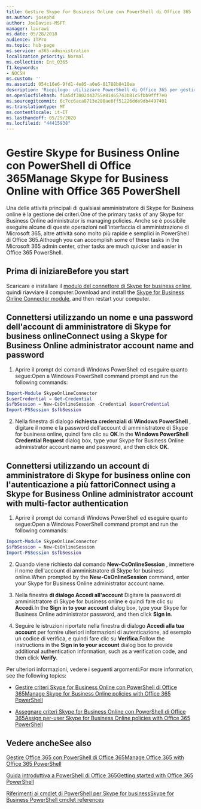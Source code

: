 ```yaml
---
title: Gestire Skype for Business Online con PowerShell di Office 365
ms.author: josephd
author: JoeDavies-MSFT
manager: laurawi
ms.date: 05/28/2018
audience: ITPro
ms.topic: hub-page
ms.service: o365-administration
localization_priority: Normal
ms.collection: Ent_O365
f1.keywords:
- NOCSH
ms.custom: ''
ms.assetid: 054c16e6-9fd1-4e85-a0e6-81788b8410ea
description: 'Riepilogo: utilizzare PowerShell di Office 365 per gestire i criteri, i criteri per utente e le impostazioni relative alle riunioni di Skype for Business online.'
ms.openlocfilehash: f1a5df3802d43755e81465743b81c5fbb9fff7e0
ms.sourcegitcommit: 6c7cc6aca8713e280ae6ff51226dde9db4497401
ms.translationtype: MT
ms.contentlocale: it-IT
ms.lasthandoff: 05/29/2020
ms.locfileid: "44415938"
---
```

# <a name="manage-skype-for-business-online-with-office-365-powershell"></a><span data-ttu-id="d5bd6-103">Gestire Skype for Business Online con PowerShell di Office 365</span><span class="sxs-lookup"><span data-stu-id="d5bd6-103">Manage Skype for Business Online with Office 365 PowerShell</span></span>

<span data-ttu-id="d5bd6-104">Una delle attività principali di qualsiasi amministratore di Skype for Business online è la gestione dei criteri.</span><span class="sxs-lookup"><span data-stu-id="d5bd6-104">One of the primary tasks of any Skype for Business Online administrator is managing policies.</span></span> <span data-ttu-id="d5bd6-105">Anche se è possibile eseguire alcune di queste operazioni nell'interfaccia di amministrazione di Microsoft 365, altre attività sono molto più rapide e semplici in PowerShell di Office 365.</span><span class="sxs-lookup"><span data-stu-id="d5bd6-105">Although you can accomplish some of these tasks in the Microsoft 365 admin center, other tasks are much quicker and easier in Office 365 PowerShell.</span></span> 

## <a name="before-you-start"></a><span data-ttu-id="d5bd6-106">Prima di iniziare</span><span class="sxs-lookup"><span data-stu-id="d5bd6-106">Before you start</span></span>

<span data-ttu-id="d5bd6-107">Scaricare e installare il [modulo del connettore di Skype for business online](https://www.microsoft.com/download/details.aspx?id=39366), quindi riavviare il computer.</span><span class="sxs-lookup"><span data-stu-id="d5bd6-107">Download and install the [Skype for Business Online Connector module](https://www.microsoft.com/download/details.aspx?id=39366), and then restart your computer.</span></span>


## <a name="connect-using-a-skype-for-business-online-administrator-account-name-and-password"></a><span data-ttu-id="d5bd6-108">Connettersi utilizzando un nome e una password dell'account di amministratore di Skype for business online</span><span class="sxs-lookup"><span data-stu-id="d5bd6-108">Connect using a Skype for Business Online administrator account name and password</span></span>

1. <span data-ttu-id="d5bd6-109">Aprire il prompt dei comandi Windows PowerShell ed eseguire quanto segue:</span><span class="sxs-lookup"><span data-stu-id="d5bd6-109">Open a Windows PowerShell command prompt and run the following commands:</span></span> 
    
  ```powershell
  Import-Module SkypeOnlineConnector
  $userCredential = Get-Credential
  $sfbSession = New-CsOnlineSession -Credential $userCredential
  Import-PSSession $sfbSession
  ```

2. <span data-ttu-id="d5bd6-110">Nella finestra di dialogo **richiesta credenziali di Windows PowerShell** , digitare il nome e la password dell'account di amministratore di Skype for business online, quindi fare clic su **OK**.</span><span class="sxs-lookup"><span data-stu-id="d5bd6-110">In the **Windows PowerShell Credential Request** dialog box, type your Skype for Business Online administrator account name and password, and then click **OK**.</span></span>


## <a name="connect-using-a-skype-for-business-online-administrator-account-with-multi-factor-authentication"></a><span data-ttu-id="d5bd6-111">Connettersi utilizzando un account di amministratore di Skype for business online con l'autenticazione a più fattori</span><span class="sxs-lookup"><span data-stu-id="d5bd6-111">Connect using a Skype for Business Online administrator account with multi-factor authentication</span></span>

1. <span data-ttu-id="d5bd6-112">Aprire il prompt dei comandi Windows PowerShell ed eseguire quanto segue:</span><span class="sxs-lookup"><span data-stu-id="d5bd6-112">Open a Windows PowerShell command prompt and run the following commands:</span></span>

  ```powershell
  Import-Module SkypeOnlineConnector
  $sfbSession = New-CsOnlineSession
  Import-PSSession $sfbSession
  ```

2. <span data-ttu-id="d5bd6-113">Quando viene richiesto dal comando **New-CsOnlineSession** , immettere il nome dell'account di amministratore di Skype for business online.</span><span class="sxs-lookup"><span data-stu-id="d5bd6-113">When prompted by the **New-CsOnlineSession** command, enter your Skype for Business Online administrator account name.</span></span>

3. <span data-ttu-id="d5bd6-114">Nella finestra **di dialogo Accedi all'account** Digitare la password di amministratore di Skype for business online e quindi fare clic su **Accedi**.</span><span class="sxs-lookup"><span data-stu-id="d5bd6-114">In the **Sign in to your account** dialog box, type your Skype for Business Online administrator password, and then click **Sign in**.</span></span>

4. <span data-ttu-id="d5bd6-115">Seguire le istruzioni riportate nella finestra di dialogo **Accedi alla tua account** per fornire ulteriori informazioni di autenticazione, ad esempio un codice di verifica, e quindi fare clic su **Verifica**.</span><span class="sxs-lookup"><span data-stu-id="d5bd6-115">Follow the instructions in the **Sign in to your account** dialog box to provide additional authentication information, such as a verification code, and then click **Verify**.</span></span>

<span data-ttu-id="d5bd6-116">Per ulteriori informazioni, vedere i seguenti argomenti:</span><span class="sxs-lookup"><span data-stu-id="d5bd6-116">For more information, see the following topics:</span></span>
  
- [<span data-ttu-id="d5bd6-117">Gestire criteri Skype for Business Online con PowerShell di Office 365</span><span class="sxs-lookup"><span data-stu-id="d5bd6-117">Manage Skype for Business Online policies with Office 365 PowerShell</span></span>](manage-skype-for-business-online-policies-with-office-365-powershell.md)
    
- [<span data-ttu-id="d5bd6-118">Assegnare criteri Skype for Business Online con PowerShell di Office 365</span><span class="sxs-lookup"><span data-stu-id="d5bd6-118">Assign per-user Skype for Business Online policies with Office 365 PowerShell</span></span>](assign-per-user-skype-for-business-online-policies-with-office-365-powershell.md)
    
## <a name="see-also"></a><span data-ttu-id="d5bd6-119">Vedere anche</span><span class="sxs-lookup"><span data-stu-id="d5bd6-119">See also</span></span>

[<span data-ttu-id="d5bd6-120">Gestire Office 365 con PowerShell di Office 365</span><span class="sxs-lookup"><span data-stu-id="d5bd6-120">Manage Office 365 with Office 365 PowerShell</span></span>](manage-office-365-with-office-365-powershell.md)
  
[<span data-ttu-id="d5bd6-121">Guida introduttiva a PowerShell di Office 365</span><span class="sxs-lookup"><span data-stu-id="d5bd6-121">Getting started with Office 365 PowerShell</span></span>](getting-started-with-office-365-powershell.md)

[<span data-ttu-id="d5bd6-122">Riferimenti ai cmdlet di PowerShell per Skype for business</span><span class="sxs-lookup"><span data-stu-id="d5bd6-122">Skype for Business PowerShell cmdlet references</span></span>](https://docs.microsoft.com/powershell/module/skype/?view=skype-ps)

